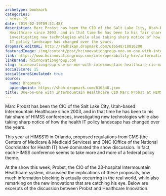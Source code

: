 ```yaml
---
archetype: bookmark
categories:
- himss 19
date: 2019-02-19T09:52:48Z
description: Marc Probst has been the CIO of the Salt Lake City, Utah-based Intermountain
  Healthcare since 2003, and in that time he has been to his fair share of HIMSS conferences,
  investigating new technologies while also taking sharp notice of how the health
  IT policy landscape has changed over the years.
dropmark.editURL: http://radhikan.dropmark.com/616548/18016200
featuredImage: /img/content/post/hcinnovationgroup-one-on-one-with-intermountain-healthcare-cio-marc-probst-at-himss19.jpg
link: https://www.hcinnovationgroup.com/interoperability-hie/information-blocking/article/21068583/oneonone-with-intermountain-healthcare-cio-marc-probst-at-himss19
linkBrand: hcinnovationgroup.com
slug: hcinnovationgroup-one-on-one-with-intermountain-healthcare-cio-marc-probst-at-himss19
socialScore: 15
socialScoreSimulated: true
source:
  name: Dropmark
  apiendpoint: https://shah.dropmark.com/616548.json
title: One-on-One with Intermountain Healthcare CIO Marc Probst at HIMSS19
---
```

Marc Probst has been the CIO of the Salt Lake City, Utah-based Intermountain Healthcare since 2003, and in that time he has been to his fair share of HIMSS conferences, investigating new technologies while also taking sharp notice of how the health IT policy landscape has changed over the years.

This year at HIMSS19 in Orlando, proposed regulations from CMS (the Centers of Medicare & Medicaid Services) and ONC (Office of the National Coordinator for Health IT) have dominated the show discussion. In fact, each HIMSS conference seems to take more and more of a federal policy theme.

At the show this week, Probst, the CIO of the 23-hospital Intermountain Healthcare system, discussed the implications of these proposals, how much information blocking is actually occurring in the real world, while also remarking on the new innovations that are catching his eye. Below are excerpts of the discussion between Probst and Healthcare Innovation.

